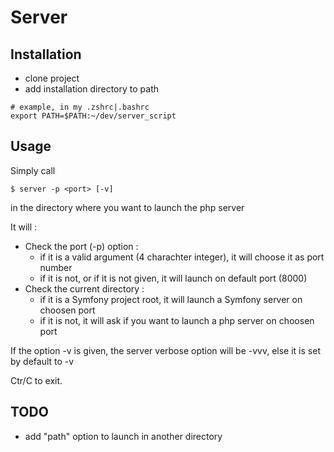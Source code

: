 # Server

## Installation

 - clone project
 - add installation directory to path
 
```shell
# example, in my .zshrc|.bashrc
export PATH=$PATH:~/dev/server_script
```

## Usage

Simply call 

```shell
$ server -p <port> [-v]
```
in the directory where you want to launch the php server

It will : 
 - Check the port (-p) option :
   - if it is a valid argument (4 charachter integer), it will choose it as port number
   - if it is not, or if it is not given, it will launch on default port (8000)
 - Check the current directory :
   - if it is a Symfony project root, it will launch a Symfony server on choosen port
   - if it is not, it will ask if you want to launch a php server on choosen port

If the option -v is given, the server verbose option will be -vvv, else it is set by default to -v 
   
Ctr/C to exit.

## TODO

 - add "path" option to launch in another directory
